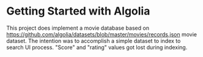 # Getting Started with Algolia

This project does implement a movie database based on https://github.com/algolia/datasets/blob/master/movies/records.json movie dataset.
The intention was to accomplish a simple dataset to index to search UI process.
"Score" and "rating" values got lost during indexing.
